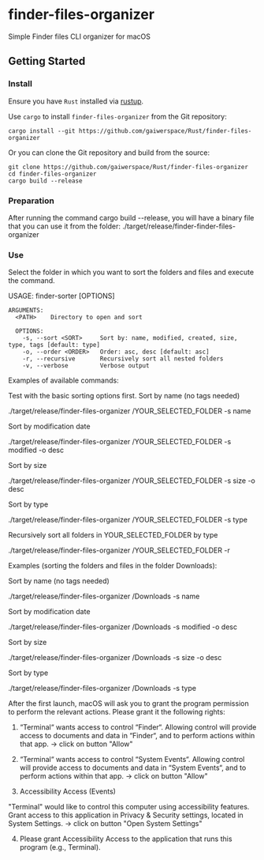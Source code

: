 # finder-files-organizer

Simple Finder files CLI organizer for macOS

## Getting Started

### Install

Ensure you have `Rust` installed via [rustup](https://rustup.rs).

Use `cargo` to install `finder-files-organizer` from the Git repository:

```
cargo install --git https://github.com/gaiwerspace/Rust/finder-files-organizer
```

Or you can clone the Git repository and build from the source:

```
git clone https://github.com/gaiwerspace/Rust/finder-files-organizer
cd finder-files-organizer
cargo build --release
```

### Preparation

After running the command cargo build --release, you will have a binary file that you can use it from the folder:
./target/release/finder-finder-files-organizer

### Use

Select the folder in which you want to sort the folders and files and execute the command.

USAGE:
  finder-sorter <PATH> [OPTIONS]

    ARGUMENTS:
      <PATH>    Directory to open and sort

      OPTIONS:
        -s, --sort <SORT>     Sort by: name, modified, created, size, type, tags [default: type]
        -o, --order <ORDER>   Order: asc, desc [default: asc]
        -r, --recursive       Recursively sort all nested folders
        -v, --verbose         Verbose output

Examples of available commands:

Test with the basic sorting options first.
Sort by name (no tags needed)

./target/release/finder-files-organizer /YOUR_SELECTED_FOLDER -s name

Sort by modification date

./target/release/finder-files-organizer /YOUR_SELECTED_FOLDER -s modified -o desc

Sort by size

./target/release/finder-files-organizer /YOUR_SELECTED_FOLDER -s size -o desc

Sort by type

./target/release/finder-files-organizer /YOUR_SELECTED_FOLDER -s type

Recursively sort all folders in YOUR_SELECTED_FOLDER by type

./target/release/finder-files-organizer /YOUR_SELECTED_FOLDER -r

Examples (sorting the folders and files in the folder Downloads):

Sort by name (no tags needed)

./target/release/finder-files-organizer /Downloads -s name

Sort by modification date

./target/release/finder-files-organizer /Downloads -s modified -o desc

Sort by size

./target/release/finder-files-organizer /Downloads -s size -o desc

Sort by type

./target/release/finder-files-organizer /Downloads -s type

After the first launch, macOS will ask you to grant the program permission to perform the relevant actions.
Please grant it the following rights:

1. “Terminal“ wants access to control “Finder“. Allowing control will provide access to documents and data in “Finder“, and to perform actions within that app. -> сlick on button "Allow"

2. “Terminal“ wants access to control “System Events“. Allowing control will provide access to documents and data in “System Events“, and to perform actions within that app. -> сlick on button "Allow"

3. Accessibility Access (Events)

"Terminal" would like to control this computer using accessibility features.
Grant access to this application in Privacy & Security settings, located in System Settings. -> click on button "Open System Settings"

4. Please grant Accessibility Access to the application that runs this program (e.g., Terminal).
